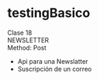 # testingBasico
Clase 18 </br>
NEWSLETTER </br>
Method: Post </br>
* Api para una Newslatter </br>
* Suscripción de un correo
